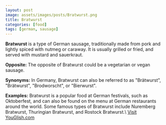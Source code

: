 ```yaml
---
layout: post
image: assets/images/posts/Bratwurst.png
title: Bratwurst
categories: [food]
tags: [german, sausage]
---
```


**Bratwurst** is a type of German sausage, traditionally made from pork and lightly spiced with nutmeg or caraway. It is usually grilled or fried, and served with mustard and sauerkraut. 

**Opposite:** The opposite of Bratwurst could be a vegetarian or vegan sausage.

**Synonyms:** In Germany, Bratwurst can also be referred to as "Brätwurst", "Brätwurst", "Brodworscht", or "Bierwurst".

**Examples:** Bratwurst is a popular food at German festivals, such as Oktoberfest, and can also be found on the menu at German restaurants around the world. Some famous types of Bratwurst include Nuremberg Bratwurst, Thuringian Bratwurst, and Rostock Bratwurst.\ <a id="yg-widget-0" class="youglish-widget" data-query="Bratwurst" data-lang="german" data-components="8412" data-auto-start="0" data-bkg-color="theme_light" data-title="How%20to%20pronounce%20Bratwurst%20in%20German"  rel="nofollow" href="https://youglish.com">Visit YouGlish.com</a><script async src="https://youglish.com/public/emb/widget.js" charset="utf-8"></script>